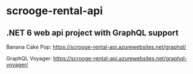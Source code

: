 # scrooge-rental-api
.NET 6 web api project with GraphQL support
---
Banana Cake Pop: https://scrooge-rental-api.azurewebsites.net/graphql/

GraphQL Voyager: https://scrooge-rental-api.azurewebsites.net/graphql-voyager/





